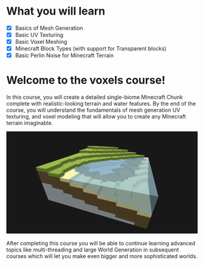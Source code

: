 # What you will learn

- [x] Basics of Mesh Generation
- [x] Basic UV Texturing
- [x] Basic Voxel Meshing
- [x] Minecraft Block Types (with support for Transparent blocks)
- [x] Basic Perlin Noise for Minecraft Terrain

# Welcome to the voxels course!

In this course, you will create a detailed single-biome Minecraft Chunk complete with realistic-looking terrain and water features. By the end of the course, you will understand the fundamentals of mesh generation UV texturing, and voxel modeling that will allow you to create any Minecraft terrain imaginable.

![](/Assets/terrain_generator_beach.png)

After completing this course you will be able to continue learning advanced topics like multi-threading and large World Generation in subsequent courses which will let you make even bigger and more sophisticated worlds.
